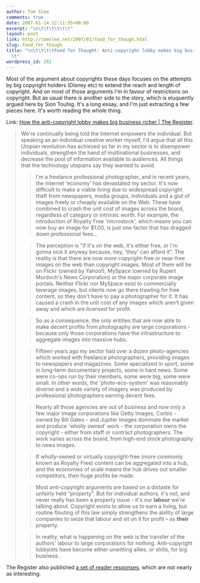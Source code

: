 ```yaml
---
author: Tom Slee
comments: true
date: 2007-01-14 12:11:55+00:00
excerpt: "\n\t\t\t\t\t\t"
layout: post
link: http://tomslee.net/2007/01/food_for_though.html
slug: food_for_though
title: "\n\t\t\t\tFood for Thought: Anti-copyright lobby makes big business richer\t\
  \t"
wordpress_id: 281
---
```



				

Most of the argument about copyrights these days focuses on the attempts by big copyright holders (Disney etc) to extend the reach and length of copyright. And on most of those arguments I'm in favour of restrictions on copyright. But as usual there is another side to the story, which is eluquently argued here by Sion Touhig. It's a long essay, and I'm just extracting a few pieces here. It's worth reading the whole thing.




Link: [How the anti-copyright lobby makes big business richer | The Register](http://www.theregister.co.uk/2006/12/29/photojournalism_and_copyright/).


<blockquote>We're continually being told the Internet empowers the individual. But speaking as an individual creative worker myself, I'd argue that all this Utopian revolution has achieved so far in my sector is to disempower individuals, strengthen the hand of multinational businesses, and decrease the pool of information available to audiences. All things that the technology utopians say they wanted to avoid.

> 
> 

> 
> I'm a freelance professional photographer, and in recent years, the internet 'economy' has devastated my sector. It's now difficult to make a viable living due to widespread copyright theft from newspapers, media groups, individuals and a glut of images freely or cheaply available on the Web. These have combined to crash the unit cost of images across the board, regardless of category or intrinsic worth. For example, the introduction of Royalty Free 'microstock', which means you can now buy an image for $1.00, is just one factor that has dragged down professional fees...
> 
> 

> 
> The perception is "if it's on the web, it's either free, or I'm
gonna nick it anyway because, hey, 'they' can afford it". The reality
is that there are now more copyright-free or near-free images on the
web than copyright images. Most of them will be on Flickr (owned by
Yahoo!), MySpace (owned by Rupert Murdoch's News Corporation) or the
major corporate image portals. Neither Flickr nor MySpace exist to
commercially leverage images, but clients now go there trawling for
free content, so they don't have to pay a photographer for it. It has
caused a crash in the unit cost of any images which aren't given away
and which are licensed for profit.
> 
> 

> 
> So as a consequence, the only entities that are now able to make
decent profits from photography are large corporations - because only
those corporations have the infrastructure to aggregate images into
massive hubs.
> 
> 

> 
> Fifteen years ago my sector had over a dozen photo-agencies which
worked with freelance photographers, providing images to newspapers and
magazines. Some specialized in sport, some in long-term documentary
projects, some in hard news. Some were co-ops run by their members,
some were big, some were small. In other words, the 'photo-eco-system'
was reasonably diverse and a wide variety of imagery was produced by
professional photographers earning decent fees.
> 
> 

> 
> Nearly all those agencies are out of business and now only a few
major image corporations like Getty Images, Corbis - owned by Bill
Gates - and Jupiter Images dominate the market and produce 'wholly
owned' work - the corporation owns the copyright - either from staff or
contract photographers. The work varies across the board, from high-end
stock photography to news images.
> 
> 

> 
> If wholly-owned or virtually copyright-free (more commonly known as
Royalty Free) content can be aggregated into a hub, and the economies
of scale means the hub drives out smaller competitors, then huge
profits be made.
> 
> 

> 
> Most anti-copyright arguments are based on a distaste for unfairly
held "property". But for individual authors, it's not, and never really
has been a property issue - it's our **labour** we're
talking about. Copyright exists to allow us to earn a living, but
routine flouting of this law simply strengthens the ability of large
companies to seize that labour and sit on it for profit – as **their** property.
> 
> 

> 
> In reality, what is happening on the web is the transfer of the
authors' labour to large corporations for nothing. Anti-copyright
lobbyists have become either unwitting allies, or shills, for big
business.
> 
> </blockquote>

The Register also published [a set of reader responses](http://www.theregister.co.uk/2007/01/09/photojournalism_and_copyright_letters), which are not nearly as interesting.


		
